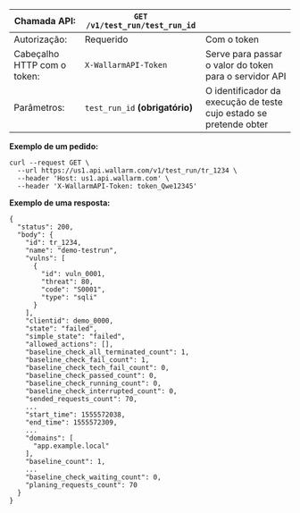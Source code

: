 | Chamada API: | `GET /v1/test_run/test_run_id` |      |
| ------------- | ------------------------------------------ | ---- |
| Autorização: | Requerido | Com o token |
| Cabeçalho HTTP com o token: | `X-WallarmAPI-Token` | Serve para passar o valor do token para o servidor API |
| Parâmetros: | `test_run_id` **(obrigatório)** | O identificador da execução de teste cujo estado se pretende obter |


**Exemplo de um pedido:**
```
curl --request GET \
  --url https://us1.api.wallarm.com/v1/test_run/tr_1234 \
  --header 'Host: us1.api.wallarm.com' \
  --header 'X-WallarmAPI-Token: token_Qwe12345'
```

**Exemplo de uma resposta:**
```
{
  "status": 200,
  "body": {
    "id": tr_1234,
    "name": "demo-testrun",
    "vulns": [
      {
        "id": vuln_0001,
        "threat": 80,
        "code": "S0001",
        "type": "sqli"
      }
    ],
    "clientid": demo_0000,
    "state": "failed",
    "simple_state": "failed",
    "allowed_actions": [],
    "baseline_check_all_terminated_count": 1,
    "baseline_check_fail_count": 1,
    "baseline_check_tech_fail_count": 0,
    "baseline_check_passed_count": 0,
    "baseline_check_running_count": 0,
    "baseline_check_interrupted_count": 0,
    "sended_requests_count": 70,
    ...
    "start_time": 1555572038,
    "end_time": 1555572309,
    ...
    "domains": [
      "app.example.local"
    ],
    "baseline_count": 1,
    ...    
    "baseline_check_waiting_count": 0,
    "planing_requests_count": 70
  }
}
```